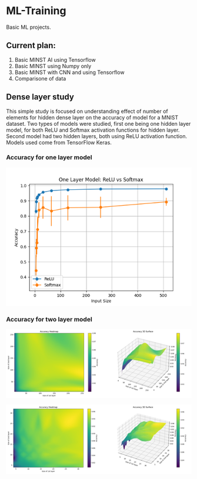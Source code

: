 # ML-Training
Basic ML projects.

## Current plan:
1. Basic MINST AI using Tensorflow
2. Basic MINST using Numpy only
3. Basic MINST with CNN and using Tensorflow
4. Comparisone of data

## Dense layer study
This simple study is focused on understanding effect of number of elements for hidden dense layer on the accuracy of model for a MNIST dataset. Two types of models were studied, first one being one hidden layer model, for both ReLU and Softmax activation functions for hidden layer. Second model had two hidden layers, both using ReLU activation function. Models used come from TensorFlow Keras.
### Accuracy for one layer model
![img1](/pingpong/data/one_layer_acc_2.png)
### Accuracy for two layer model
![img2](/pingpong/data/two_layer_acc_2.png)

![img3](/pingpong/data/two_layer_acc_3.png)

